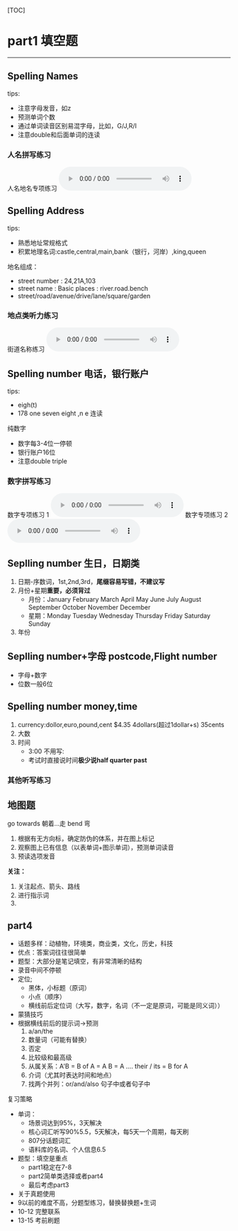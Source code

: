 [TOC]

# part1 填空题

---

## Spelling Names

tips:
 - 注意字母发音，如z
 - 预测单词个数
 - 通过单词读音区别易混字母，比如，G/J,R/I
 - 注意double和后面单词的连读

### 人名拼写练习

<script>
    for(var i = 1;i<=20;i++){
         document.write("<audio src='/home/lizhunan/Documents/vscode/IELTS/listening/resource/C Spelling/C"+i+".mp3' controls='controls'></audio>");
         document.write("<br/>");
    }
</script>

人名地名专项练习
<audio src='/home/lizhunan/Documents/vscode/IELTS/listening/resource/人名地名专项练习.mp3' controls='controls'></audio>

## Spelling Address

tips:
- 熟悉地址常规格式
- 积累地理名词:castle,central,main,bank（银行，河岸）,king,queen

地名组成：
- street number : 24,21A,103
- street name : Basic places : river.road.bench
- street/road/avenue/drive/lane/square/garden

### 地点类听力练习

街道名称练习
<audio src='/home/lizhunan/Documents/vscode/IELTS/listening/resource/街道名称练习.mp3' controls='controls'></audio>

## Spelling number 电话，银行账户

tips:
- eigh(t)
- 178 one seven eight ,n e 连读

纯数字
- 数字每3-4位一停顿
- 银行账户16位
- 注意double triple

### 数字拼写练习

<script>
    for(var i = 1;i<=20;i++){
         document.write("<audio src='/home/lizhunan/Documents/vscode/IELTS/listening/resource/A Numbers/电话号码 "+i+".mp3' controls='controls'></audio>");
         document.write("<br/>");
    }
</script>

数字专项练习 1
<audio src='/home/lizhunan/Documents/vscode/IELTS/listening/resource/数字专项练习 1.mp3' controls='controls'></audio>
数字专项练习 2
<audio src='/home/lizhunan/Documents/vscode/IELTS/listening/resource/数字专项练习 2.mp3' controls='controls'></audio>

## Seplling number 生日，日期类

1. 日期-序数词，1st,2nd,3rd，**尾缀容易写错，不建议写**
2. 月份+星期**重要，必须背过**
    - 月份：January February March April May June July August September October November December
    -  星期：Monday Tuesday Wednesday Thursday Friday Saturday Sunday
3. 年份

## Seplling number+字母 postcode,Flight number

- 字母+数字
- 位数一般6位

## Spelling number money,time

1. currency:dollor,euro,pound,cent
     $4.35 4dollars(超过1dollar+s)  35cents
2. 大数
3. 时间
    - 3:00 不用写:
    - 考试时直接说时间**极少说half quarter past**

### 其他听写练习

<script>
    for(var i = 1;i<=20;i++){
         document.write("<audio src='/home/lizhunan/Documents/vscode/IELTS/listening/resource/B其他/B"+i+".mp3' controls='controls'></audio>");
         document.write("<br/>");
    }
</script>


## 地图题

go towards 朝着...走
bend 弯

1. 根据有无方向标，确定防伪的体系，并在图上标记
2. 观察图上已有信息（以表单词+图示单词），预测单词读音
3. 预读选项发音

**关注：**
1. 关注起点、箭头、路线
2. 进行指示词
3. 

## part4

- 话题多样：动植物，环境类，商业类，文化，历史，科技
- 优点：答案词往往很简单
- 题型：大部分是笔记填空，有非常清晰的结构
- 录音中间不停顿
- 定位;
    - 黑体，小标题（原词）
    - 小点（顺序）
    - 横线前后定位词（大写，数字，名词（不一定是原词，可能是同义词））
- 蒙猜技巧
 - 根据横线前后的提示词->预测
    1. a/an/the
    2. 数量词（可能有替换）
    3. 否定
    4. 比较级和最高级
    5. 从属关系：A'B = B of A = A B = A ....  their / its = B for A
    6. 介词（尤其时表达时间和地点）
    7. 找两个并列：or/and/also 句子中或者句子中

复习策略
- 单词：
    - 场景词达到95%，3天解决
    - 核心词汇听写90%5.5，5天解决，每5天一个周期，每天刷
    - 807分话题词汇
    - 语料库的名词、个人信息6.5
- 题型：填空是重点
    - part1稳定在7-8
    - part2简单类选择或者part4
    - 最后考虑part3
- 关于真题使用
- 9以前的难度不高，分题型练习，替换替换题+生词
- 10-12 完整联系
- 13-15 考前刷题